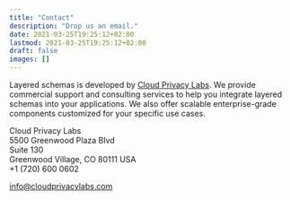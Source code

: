 ```yaml
---
title: "Contact"
description: "Drop us an email."
date: 2021-03-25T19:25:12+02:00
lastmod: 2021-03-25T19:25:12+02:00
draft: false
images: []
---
```


Layered schemas is developed by [Cloud Privacy Labs](https://cloudprivacylabs.com). We provide
commercial support and consulting services to help you integrate
layered schemas into your applications. We also offer scalable
enterprise-grade components customized for your specific use cases.

Cloud Privacy Labs <br>
5500 Greenwood Plaza Blvd<br>
Suite 130<br>
Greenwood Village, CO 80111 USA<br>
+1 (720) 600 0602<br>

<a href='mailto:info@cloudprivacylabs.com'>info@cloudprivacylabs.com</a>
        
